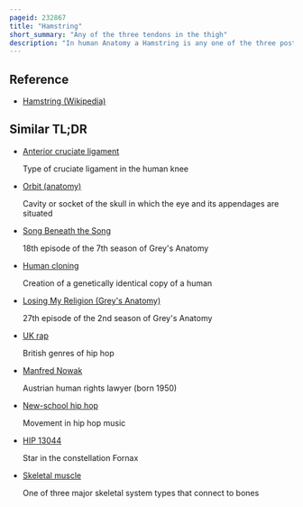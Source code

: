 ```yaml
---
pageid: 232867
title: "Hamstring"
short_summary: "Any of the three tendons in the thigh"
description: "In human Anatomy a Hamstring is any one of the three posterior thigh Muscles between the Hip and Knee."
---
```


## Reference

- [Hamstring (Wikipedia)](https://en.wikipedia.org/?curid=232867)

## Similar TL;DR

- [Anterior cruciate ligament](/tldr/en/anterior-cruciate-ligament)

  Type of cruciate ligament in the human knee

- [Orbit (anatomy)](/tldr/en/orbit-anatomy)

  Cavity or socket of the skull in which the eye and its appendages are situated

- [Song Beneath the Song](/tldr/en/song-beneath-the-song)

  18th episode of the 7th season of Grey's Anatomy

- [Human cloning](/tldr/en/human-cloning)

  Creation of a genetically identical copy of a human

- [Losing My Religion (Grey's Anatomy)](/tldr/en/losing-my-religion-greys-anatomy)

  27th episode of the 2nd season of Grey's Anatomy

- [UK rap](/tldr/en/uk-rap)

  British genres of hip hop

- [Manfred Nowak](/tldr/en/manfred-nowak)

  Austrian human rights lawyer (born 1950)

- [New-school hip hop](/tldr/en/new-school-hip-hop)

  Movement in hip hop music

- [HIP 13044](/tldr/en/hip-13044)

  Star in the constellation Fornax

- [Skeletal muscle](/tldr/en/skeletal-muscle)

  One of three major skeletal system types that connect to bones
